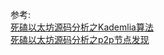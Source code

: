 















参考:   
[死磕以太坊源码分析之Kademlia算法](https://www.cnblogs.com/1314xf/p/14019453.html)   
[死磕以太坊源码分析之p2p节点发现](https://www.cnblogs.com/1314xf/p/14027186.html)       
